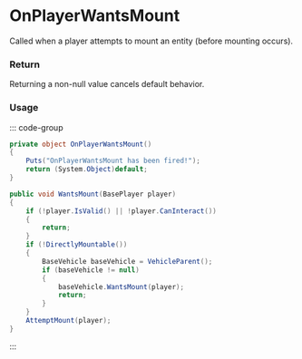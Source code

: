 <Badge type="danger" text="Carbon Compatible"/><Badge type="warning" text="Oxide Compatible"/>
# OnPlayerWantsMount
Called when a player attempts to mount an entity (before mounting occurs).
### Return
Returning a non-null value cancels default behavior.

### Usage
::: code-group
```csharp [Example]
private object OnPlayerWantsMount()
{
	Puts("OnPlayerWantsMount has been fired!");
	return (System.Object)default;
}
```
```csharp [Source — Assembly-CSharp @ BaseMountable]
public void WantsMount(BasePlayer player)
{
	if (!player.IsValid() || !player.CanInteract())
	{
		return;
	}
	if (!DirectlyMountable())
	{
		BaseVehicle baseVehicle = VehicleParent();
		if (baseVehicle != null)
		{
			baseVehicle.WantsMount(player);
			return;
		}
	}
	AttemptMount(player);
}

```
:::
